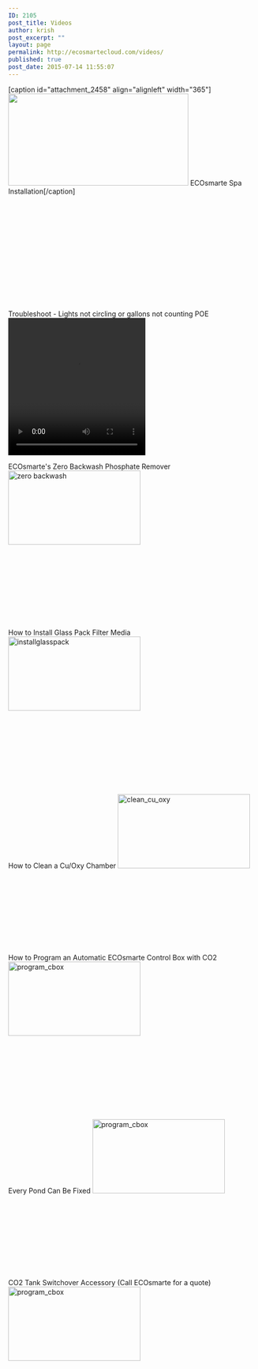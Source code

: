 ```yaml
---
ID: 2105
post_title: Videos
author: krish
post_excerpt: ""
layout: page
permalink: http://ecosmartecloud.com/videos/
published: true
post_date: 2015-07-14 11:55:07
---
```

[caption id="attachment_2458" align="alignleft" width="365"]<a href="https://www.youtube.com/watch?v=jbrWPY8IHrM&amp;t=2s"><img class="wp-image-2458" title="ECOsmarte Spa Installation" src="http://ecosmartecloud.com/wp-content/uploads/2020/07/Screenshot-12-300x147.png" alt="" width="365" height="186" /></a> ECOsmarte Spa Installation[/caption]

&nbsp;

&nbsp;

&nbsp;

&nbsp;

&nbsp;

&nbsp;

&nbsp;

Troubleshoot - Lights not circling or gallons not counting POE
<video src="http://ecosmartecloud.com/wp-content/uploads/video/troubleshoot-lights-not-circling-or-gallons-not-counting-poe.mov" controls="controls" width="278" height="278">
</video>

ECOsmarte's Zero Backwash Phosphate Remover
<a href="https://www.youtube.com/watch?v=J47ii2rY-g8" target="_blank" rel="noopener"><img class="alignleft size-full wp-image-2323" src="http://ecosmartecloud.com/wp-content/uploads/2020/07/zero-backwash.jpg" alt="zero backwash" width="268" height="150" /></a>

&nbsp;

&nbsp;

&nbsp;

&nbsp;

&nbsp;
<p style="text-align: left;">How to Install Glass Pack Filter Media
<a href="https://www.youtube.com/watch?v=Se95gwx3Y1Q" target="_blank" rel="noopener"><img class="alignleft size-full wp-image-2323" src="http://ecosmartecloud.com/wp-content/uploads/2015/07/installglasspack.jpg" alt="installglasspack" width="268" height="150" /></a></p>
&nbsp;

&nbsp;

&nbsp;

&nbsp;

&nbsp;

How to Clean a Cu/Oxy Chamber
<a href="https://www.youtube.com/watch?v=0yNFt78ftCw&amp;t=82s" target="_blank" rel="noopener"><img class="alignleft size-full wp-image-2321" src="http://ecosmartecloud.com/wp-content/uploads/2015/07/clean_cu_oxy.jpg" alt="clean_cu_oxy" width="268" height="150" /></a>

&nbsp;

&nbsp;

&nbsp;

&nbsp;

&nbsp;

How to Program an Automatic ECOsmarte Control Box with CO2
<a href="https://www.youtube.com/watch?v=6DGRCT_kFrE&amp;t=29s" target="_blank" rel="noopener"><img class="alignleft wp-image-2325 size-full" src="http://ecosmartecloud.com/wp-content/uploads/2015/07/program_cbox.jpg" alt="program_cbox" width="268" height="150" /></a>

&nbsp;

&nbsp;

&nbsp;

&nbsp;

&nbsp;

Every Pond Can Be Fixed
<a href="https://www.youtube.com/watch?v=FvR9OJm0Dtw" target="_blank" rel="noopener"><img class="alignleft size-full wp-image-2327" src="http://ecosmartecloud.com/wp-content/uploads/2015/07/pond_fix.jpg" alt="program_cbox" width="268" height="150" /></a>

&nbsp;

&nbsp;

&nbsp;

&nbsp;

&nbsp;

CO2 Tank Switchover Accessory (Call ECOsmarte for a quote)
<a href="https://www.youtube.com/watch?v=-GNZcJwqt_0" target="_blank" rel="noopener"><img class="alignleft size-full wp-image-2327" src="http://ecosmartecloud.com/wp-content/uploads/2017/05/co2-switch.jpg" alt="program_cbox" width="268" height="150" /></a>